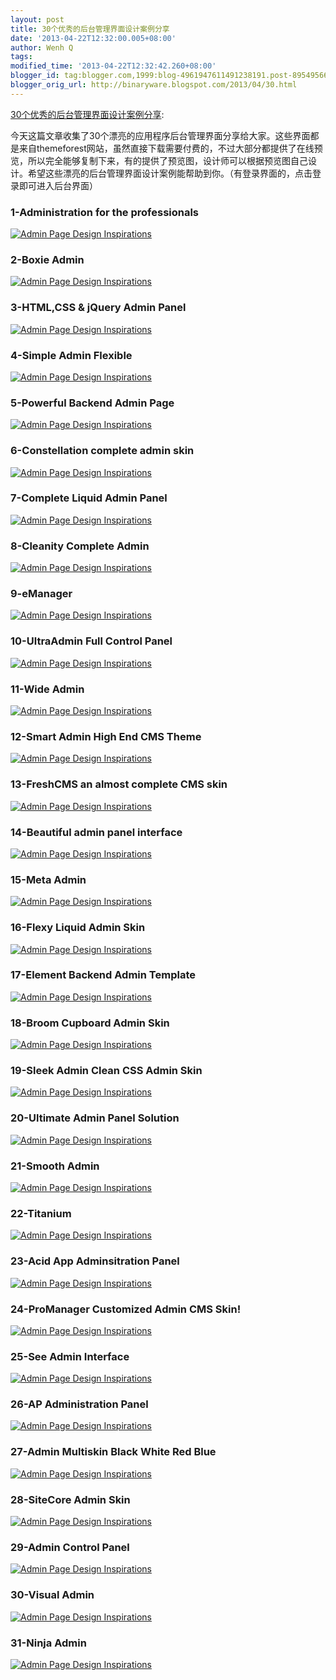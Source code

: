 ```yaml
---
layout: post
title: 30个优秀的后台管理界面设计案例分享
date: '2013-04-22T12:32:00.005+08:00'
author: Wenh Q
tags:
modified_time: '2013-04-22T12:32:42.260+08:00'
blogger_id: tag:blogger.com,1999:blog-4961947611491238191.post-8954956668589971955
blogger_orig_url: http://binaryware.blogspot.com/2013/04/30.html
---
```

[30个优秀的后台管理界面设计案例分享](http://www.oschina.net/news/39747/30-backend-ui):

今天这篇文章收集了30个漂亮的应用程序后台管理界面分享给大家。这些界面都是来自themeforest网站，虽然直接下载需要付费的，不过大部分都提供了在线预览，所以完全能够复制下来，有的提供了预览图，设计师可以根据预览图自己设计。希望这些漂亮的后台管理界面设计案例能帮助到你。（有登录界面的，点击登录即可进入后台界面）

### 1-Administration for the professionals

[
![Admin Page Design
Inspirations](http://static.oschina.net/uploads/img/201304/19120458_1WTX.jpg)](http://themeforest.net/item/profi-admin-administration-for-the-professionals/49058?ref=webappers)

### 2-Boxie Admin

[
![Admin Page Design
Inspirations](http://static.oschina.net/uploads/img/201304/19120503_nRxR.jpg)](http://themeforest.net/item/boxie-admin/74076?ref=designmodo)

### 3-HTML,CSS & jQuery Admin Panel

[
![Admin Page Design
Inspirations](http://static.oschina.net/uploads/img/201304/19120512_ZJHp.jpg)](http://indeziner.com/resources/freebies/free-css-templates/free-htmlcss-jquery-admin-panel-inadmin/)

### 4-Simple Admin Flexible

[
![Admin Page Design
Inspirations](http://static.oschina.net/uploads/img/201304/19120519_lZev.jpg)](http://themeforest.net/item/simpla-admin-flexible-user-friendly-admin-skin/46073?ref=webappers)

### 5-Powerful Backend Admin Page

[
![Admin Page Design
Inspirations](http://static.oschina.net/uploads/img/201304/19120525_6bXt.jpg)](http://themeforest.net/item/admintasiapowerful-backend-admin-user-interface/57479?ref=tudose)

### 6-Constellation complete admin skin

[
![Admin Page Design
Inspirations](http://static.oschina.net/uploads/img/201304/19120531_OETf.jpg)](http://themeforest.net/item/constellation-complete-admin-skin/116461?ref=flash2s)

### 7-Complete Liquid Admin Panel

[
![Admin Page Design
Inspirations](http://static.oschina.net/uploads/img/201304/19120535_CxLY.jpg)](http://themeforest.net/item/complete-liquid-admin-control-panel/24826?ref=tudose)

### 8-Cleanity Complete Admin

[
![Admin Page Design
Inspirations](http://static.oschina.net/uploads/img/201304/19120550_YTAG.jpg)](http://themeforest.net/item/cleanity-complete-admin-cms-skin-/41517?ref=1stwebdesigner)

### 9-eManager

[
![Admin Page Design
Inspirations](http://static.oschina.net/uploads/img/201304/19120600_h3Qd.jpg)](http://themeforest.net/item/emanager-10/19140?ref=tudose)

### 10-UltraAdmin Full Control Panel

[
![Admin Page Design
Inspirations](http://static.oschina.net/uploads/img/201304/19120603_t0uo.jpg)](http://themeforest.net/item/ultraadmin-full-control-panel-4-skins/39483?ref=webappers)

### 11-Wide Admin

[
![Admin Page Design
Inspirations](http://static.oschina.net/uploads/img/201304/19120610_WgnZ.jpg)](http://themeforest.net/item/wide-admin-powerful-backend-interface/82244?ref=1stwebdesigner)

### 12-Smart Admin High End CMS Theme

[
![Admin Page Design
Inspirations](http://static.oschina.net/uploads/img/201304/19120616_W46Y.jpg)](http://themeforest.net/item/smart-admin-high-end-cms-theme/22750?ref=tudose)

### 13-FreshCMS an almost complete CMS skin

[
![Admin Page Design
Inspirations](http://static.oschina.net/uploads/img/201304/19120620_qRnx.jpg)](http://themeforest.net/item/freshcms-an-almost-complete-cms-skin/50089?ref=webappers)

### 14-Beautiful admin panel interface

[
![Admin Page Design
Inspirations](http://static.oschina.net/uploads/img/201304/19120631_CN69.jpg)](http://themeforest.net/item/adminus-beautiful-admin-panel-interface/94668?ref=1stwebdesigner)

### 15-Meta Admin

[
![Admin Page Design
Inspirations](http://static.oschina.net/uploads/img/201304/19120636_Cjmx.jpg)](http://themeforest.net/item/meta-admin-v1/24236?ref=tudose)

### 16-Flexy Liquid Admin Skin

[
![Admin Page Design
Inspirations](http://static.oschina.net/uploads/img/201304/19120642_MQph.jpg)](http://themeforest.net/item/flexy-liquid-admin-skin-7-in-1/46398?ref=webappers)

### 17-Element Backend Admin Template

[
![Admin Page Design
Inspirations](http://static.oschina.net/uploads/img/201304/19120647_LRkm.jpg)](http://themeforest.net/item/element-backend-admin-template/22314?ref=1stwebdesigner)

### 18-Broom Cupboard Admin Skin

[
![Admin Page Design
Inspirations](http://static.oschina.net/uploads/img/201304/19120649_UjIg.jpg)](http://themeforest.net/item/broom-cupboard-admin-skin/24097?ref=tudose)

### 19-Sleek Admin Clean CSS Admin Skin

[
![Admin Page Design
Inspirations](http://static.oschina.net/uploads/img/201304/19120700_NBx1.jpg)](http://themeforest.net/item/sleek-admin-clean-css-admin-skin/44958?ref=webappers)

### 20-Ultimate Admin Panel Solution

[
![Admin Page Design
Inspirations](http://static.oschina.net/uploads/img/201304/19120704_MCFq.jpg)](http://themeforest.net/item/admintheme-ultimate-admin-panel-solution/45278?ref=1stwebdesigner)

### 21-Smooth Admin

[
![Admin Page Design
Inspirations](http://static.oschina.net/uploads/img/201304/19120710_tfId.jpg)](http://themeforest.net/item/smooth-admin/101529?ref=1stwebdesigner)

### 22-Titanium

[
![Admin Page Design
Inspirations](http://static.oschina.net/uploads/img/201304/19120717_opkI.jpg)](http://themeforest.net/item/titanium/35128?ref=tudose)

### 23-Acid App Adminsitration Panel

[
![Admin Page Design
Inspirations](http://static.oschina.net/uploads/img/201304/19120726_oMvw.jpg)](http://themeforest.net/item/acid-app-adminsitration-panel/34337?ref=webappers)

### 24-ProManager Customized Admin CMS Skin!

[
![Admin Page Design
Inspirations](http://static.oschina.net/uploads/img/201304/19120740_0tCd.jpg)](http://themeforest.net/item/promanager-v20-customized-admin-cms-skin/30272?ref=webappers)

### 25-See Admin Interface

[
![Admin Page Design
Inspirations](http://static.oschina.net/uploads/img/201304/19120747_bjFg.jpg)](http://themeforest.net/item/see-admin-interface/74624?ref=1stwebdesigner)

### 26-AP Administration Panel

[
![Admin Page Design
Inspirations](http://static.oschina.net/uploads/img/201304/19120754_qy2o.jpg)](http://themeforest.net/item/ap-administration-panel/44066?ref=tudose)

### 27-Admin Multiskin Black White Red Blue

[
![Admin Page Design
Inspirations](http://www.oschina.net/uploads/img/201304/19120801_jnO4.jpg)](http://themeforest.net/item/clean-css-admin-multiskin-black-white-red-blue/25973?ref=webappers)

### 28-SiteCore Admin Skin

[
![Admin Page Design
Inspirations](http://www.oschina.net/uploads/img/201304/19120805_UMs2.jpg)](http://themeforest.net/item/sitecore-admin-skin/25647?ref=webappers)

### 29-Admin Control Panel

[
![Admin Page Design
Inspirations](http://www.oschina.net/uploads/img/201304/19120808_XiLP.jpg)](http://themeforest.net/item/admin-control-panel/103484?ref=1stwebdesigner)

### 30-Visual Admin

[
![Admin Page Design
Inspirations](http://www.oschina.net/uploads/img/201304/19120815_QLaO.jpg)](http://themeforest.net/item/visual-admin/98642?ref=1stwebdesigner)

### 31-Ninja Admin

[
![Admin Page Design
Inspirations](http://www.oschina.net/uploads/img/201304/19120824_FdZU.jpg)](http://themeforest.net/item/ninja-admin-/21190?ref=webappers)
